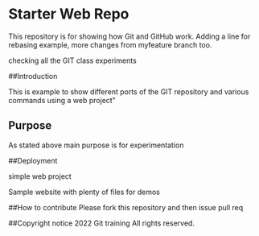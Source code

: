# Starter Web Repo

This repository is for showing how Git and GitHub work. Adding a line for rebasing example, more changes from myfeature branch too.

checking all the GIT class experiments

##Introduction

This is example to show different ports of the GIT repository and various commands using a web project"

## Purpose

As stated above main purpose is for experimentation

##Deployment 

simple web project 

Sample website with plenty of files for demos

##How to contribute
 Please fork this repository and then issue pull req

##Copyright notice
2022 Git training All rights reserved. 

